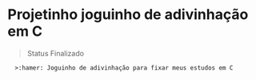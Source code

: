# Projetinho joguinho de adivinhação em C

> Status Finalizado

```
  >:hamer: Joguinho de adivinhação para fixar meus estudos em C
```
